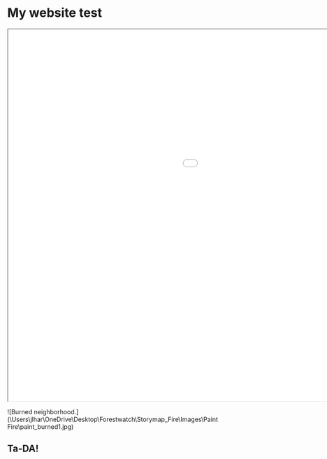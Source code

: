 
# My website test

<iframe src="jh_webmap/index.html" height=850 width=1400></iframe>

![Burned neighborhood.](\Users\jlhar\OneDrive\Desktop\Forestwatch\Storymap_Fire\Images\Paint Fire\paint_burned1.jpg)

## Ta-DA!
